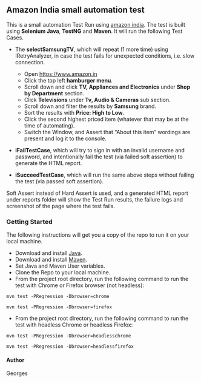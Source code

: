 ## Amazon India small automation test

This is a small automation Test Run using [amazon india](https://amazon.in). The test is built using **Selenium Java**, **TestNG** and **Maven**. It will run the following Test Cases.

+ The **selectSamsungTV**, which will repeat (1 more time) using IRetryAnalyzer, in case the test fails for unexpected conditions, i.e. slow connection.

  - Open https://www.amazon.in
  - Click the top left **hamburger menu**.
  - Scroll down and click **TV, Appliances and Electronics** under **Shop by Department** section.
  - Click **Televisions** under **Tv, Audio & Cameras** sub section.
  - Scroll down and filter the results by **Samsung** brand.
  - Sort the results with **Price: High to Low**.
  - Click the second highest priced item (whatever that may be at the time of automating).
  - Switch the Window, and Assert that “About this item” wordings are present and log it to the console.

+ **iFailTestCase**, which will try to sign in with an invalid username and password, and intentionally fail the test (via failed soft assertion) to generate the HTML report.

+ **iSucceedTestCase**, which will run the same above steps without failing the test (via passed soft assertion).

Soft Assert instead of Hard Assert is used, and a generated HTML report under reports folder will show the Test Run results, the failure logs and screenshot of the page where the test fails.

### Getting Started
The following instructions will get you a copy of the repo to run it on your local machine.

- Download and install [Java](https://www.oracle.com/java/technologies/downloads/).
- Download and install [Maven](https://maven.apache.org/download.cgi).
- Set Java and Maven User variables.
- Clone the Repo to your local machine.
- From the project root directory, run the following command to run the test with Chrome or Firefox browser (not headless):
```
mvn test -PRegression -Dbrowser=chrome
```

```
mvn test -PRegression -Dbrowser=firefox
```
- From the project root directory, run the following command to run the test with headless Chrome or headless Firefox:
```
mvn test -PRegression -Dbrowser=headlesschrome
```
```
mvn test -PRegression -Dbrowser=headlessfirefox
```

#### Author

Georges
